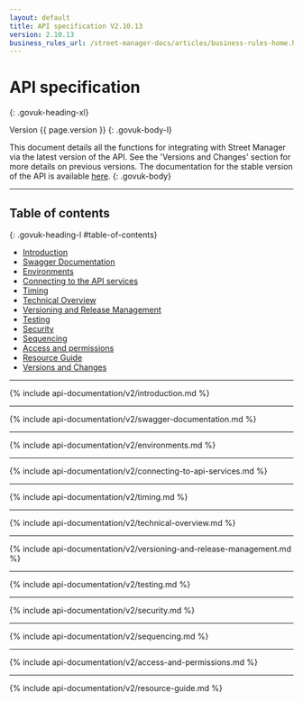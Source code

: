 ```yaml
---
layout: default
title: API specification V2.10.13
version: 2.10.13
business_rules_url: /street-manager-docs/articles/business-rules-home.html
---
```

# API specification
{: .govuk-heading-xl}

Version {{ page.version }}
{: .govuk-body-l}

This document details all the functions for integrating with Street Manager via the latest version of the API. See the 'Versions and Changes' section for more details on previous versions. The documentation for the stable version of the API is available <a class="govuk-link" href="{{ site.baseurl }}/api-documentation/">here</a>.
{: .govuk-body}

<hr class="govuk-section-break govuk-section-break--xl govuk-section-break--visible">

## Table of contents
{: .govuk-heading-l #table-of-contents}

<ul class="govuk-list govuk-list--number">
  <li><a class="govuk-link" href="#introduction">Introduction</a></li>
  <li><a class="govuk-link" href="#swagger-documentation">Swagger Documentation</a></li>
  <li><a class="govuk-link" href="#environments">Environments</a></li>
  <li><a class="govuk-link" href="#connecting">Connecting to the API services</a></li>
  <li><a class="govuk-link" href="#timing">Timing</a></li>
  <li><a class="govuk-link" href="#technical-overview">Technical Overview</a></li>
  <li><a class="govuk-link" href="#versioningandreleasemanagement">Versioning and Release Management</a></li>
  <li><a class="govuk-link" href="#testing">Testing</a></li>
  <li><a class="govuk-link" href="#security">Security</a></li>
  <li><a class="govuk-link" href="#sequencing">Sequencing</a></li>
  <li><a class="govuk-link" href="#access-and-permissions">Access and permissions</a></li>
  <li><a class="govuk-link" href="#resource-guide">Resource Guide</a></li>
  <li><a class="govuk-link" href="{{ site.baseurl }}/api-documentation/versions-and-changes/v2/changelog#v{{ page.version | replace: '.', '-' }}">Versions and Changes</a></li>
</ul>

<hr class="govuk-section-break govuk-section-break--xl govuk-section-break--visible">

{% include api-documentation/v2/introduction.md %}

<hr class="govuk-section-break govuk-section-break--xl govuk-section-break--visible">

{% include api-documentation/v2/swagger-documentation.md %}

<hr class="govuk-section-break govuk-section-break--xl govuk-section-break--visible">

{% include api-documentation/v2/environments.md %}

<hr class="govuk-section-break govuk-section-break--xl govuk-section-break--visible">

{% include api-documentation/v2/connecting-to-api-services.md %}

<hr class="govuk-section-break govuk-section-break--xl govuk-section-break--visible">

{% include api-documentation/v2/timing.md %}

<hr class="govuk-section-break govuk-section-break--xl govuk-section-break--visible">

{% include api-documentation/v2/technical-overview.md %}

<hr class="govuk-section-break govuk-section-break--xl govuk-section-break--visible">

{% include api-documentation/v2/versioning-and-release-management.md %}

<hr class="govuk-section-break govuk-section-break--xl govuk-section-break--visible">

{% include api-documentation/v2/testing.md %}

<hr class="govuk-section-break govuk-section-break--xl govuk-section-break--visible">

{% include api-documentation/v2/security.md %}

<hr class="govuk-section-break govuk-section-break--xl govuk-section-break--visible">

{% include api-documentation/v2/sequencing.md %}

<hr class="govuk-section-break govuk-section-break--xl govuk-section-break--visible">

{% include api-documentation/v2/access-and-permissions.md %}

<hr class="govuk-section-break govuk-section-break--xl govuk-section-break--visible">

{% include api-documentation/v2/resource-guide.md %}
